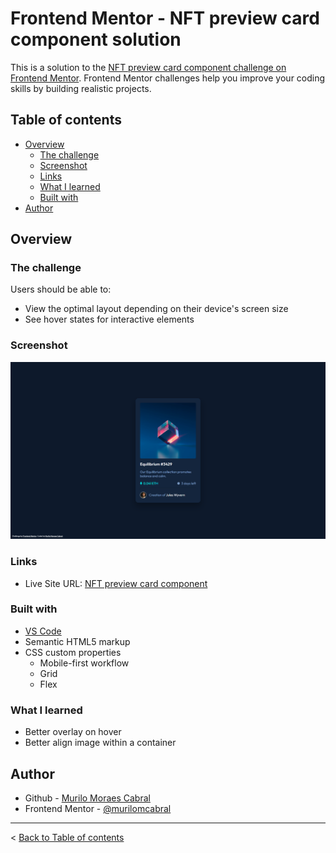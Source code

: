 # Frontend Mentor - NFT preview card component solution

This is a solution to the [NFT preview card component challenge on Frontend Mentor](https://www.frontendmentor.io/challenges/nft-preview-card-component-SbdUL_w0U). Frontend Mentor challenges help you improve your coding skills by building realistic projects. 

## Table of contents

- [Overview](#overview)
  - [The challenge](#the-challenge)
  - [Screenshot](#screenshot)
  - [Links](#links)
  - [What I learned](#what-i-learned)
  - [Built with](#built-with)
- [Author](#author)

## Overview

### The challenge

Users should be able to:

- View the optimal layout depending on their device's screen size
- See hover states for interactive elements

### Screenshot

![](nft-preview-card-component-solution.png)

### Links

- Live Site URL: [NFT preview card component](https://murilomcabral.github.io/frontendmentor/005-nft-preview-card-component-main/)

### Built with

- [VS Code](https://code.visualstudio.com/)
- Semantic HTML5 markup
- CSS custom properties
  - Mobile-first workflow
  - Grid
  - Flex

### What I learned

- Better overlay on hover
- Better align image within a container

## Author

- Github - [Murilo Moraes Cabral](https://github.com/murilomcabral)
- Frontend Mentor - [@murilomcabral](https://www.frontendmentor.io/profile/murilomcabral)

---

< [Back to Table of contents](#table-of-contents)